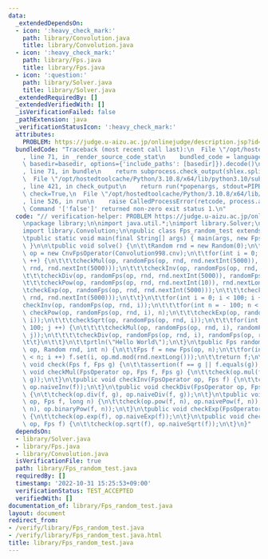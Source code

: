 ```yaml
---
data:
  _extendedDependsOn:
  - icon: ':heavy_check_mark:'
    path: library/Convolution.java
    title: library/Convolution.java
  - icon: ':heavy_check_mark:'
    path: library/Fps.java
    title: library/Fps.java
  - icon: ':question:'
    path: library/Solver.java
    title: library/Solver.java
  _extendedRequiredBy: []
  _extendedVerifiedWith: []
  _isVerificationFailed: false
  _pathExtension: java
  _verificationStatusIcon: ':heavy_check_mark:'
  attributes:
    PROBLEM: https://judge.u-aizu.ac.jp/onlinejudge/description.jsp?id=ITP1_1_A
  bundledCode: "Traceback (most recent call last):\n  File \"/opt/hostedtoolcache/Python/3.10.8/x64/lib/python3.10/site-packages/onlinejudge_verify/documentation/build.py\"\
    , line 71, in _render_source_code_stat\n    bundled_code = language.bundle(stat.path,\
    \ basedir=basedir, options={'include_paths': [basedir]}).decode()\n  File \"/opt/hostedtoolcache/Python/3.10.8/x64/lib/python3.10/site-packages/onlinejudge_verify/languages/user_defined.py\"\
    , line 71, in bundle\n    return subprocess.check_output(shlex.split(command))\n\
    \  File \"/opt/hostedtoolcache/Python/3.10.8/x64/lib/python3.10/subprocess.py\"\
    , line 421, in check_output\n    return run(*popenargs, stdout=PIPE, timeout=timeout,\
    \ check=True,\n  File \"/opt/hostedtoolcache/Python/3.10.8/x64/lib/python3.10/subprocess.py\"\
    , line 526, in run\n    raise CalledProcessError(retcode, process.args,\nsubprocess.CalledProcessError:\
    \ Command '['false']' returned non-zero exit status 1.\n"
  code: "// verification-helper: PROBLEM https://judge.u-aizu.ac.jp/onlinejudge/description.jsp?id=ITP1_1_A\n\
    \npackage library;\n\nimport java.util.*;\nimport library.Solver;\nimport library.Fps;\n\
    import library.Convolution;\n\npublic class Fps_random_test extends Solver {\n\
    \tpublic static void main(final String[] args) { main(args, new Fps_random_test());\
    \ }\n\n\tpublic void solve() {\n\t\tRandom rnd = new Random(0);\n\t\tFpsOperator\
    \ op = new CnvFpsOperator(Convolution998.cnv);\n\t\tfor(int i = 0; i < 100; i\
    \ ++) {\n\t\t\tcheckMul(op, randomFps(op, rnd, rnd.nextInt(5000)), randomFps(op,\
    \ rnd, rnd.nextInt(5000)));\n\t\t\tcheckInv(op, randomFps(op, rnd, rnd.nextInt(5000)));\n\
    \t\t\tcheckDiv(op, randomFps(op, rnd, rnd.nextInt(5000)), randomFps(op, rnd, rnd.nextInt(5000)));\n\
    \t\t\tcheckPow(op, randomFps(op, rnd, rnd.nextInt(10)), rnd.nextLong());\n\t\t\
    \tcheckExp(op, randomFps(op, rnd, rnd.nextInt(5000)));\n\t\t\tcheckSqrt(op, randomFps(op,\
    \ rnd, rnd.nextInt(5000)));\n\t\t}\n\t\tfor(int i = 0; i < 100; i ++) {\n\t\t\t\
    checkInv(op, randomFps(op, rnd, i));\n\t\t\tfor(int n = - 100; n < 100; n ++)\
    \ checkPow(op, randomFps(op, rnd, i), n);\n\t\t\tcheckExp(op, randomFps(op, rnd,\
    \ i));\n\t\t\tcheckSqrt(op, randomFps(op, rnd, i));\n\t\t\tfor(int j = 0; j <\
    \ 100; j ++) {\n\t\t\t\tcheckMul(op, randomFps(op, rnd, i), randomFps(op, rnd,\
    \ j));\n\t\t\t\tcheckDiv(op, randomFps(op, rnd, i), randomFps(op, rnd, j));\n\t\
    \t\t}\n\t\t}\n\t\tprtln(\"Hello World\");\n\t}\n\tpublic Fps randomFps(FpsOperator\
    \ op, Random rnd, int n) {\n\t\tFps f = new Fps(op, n);\n\t\tfor(int i = 0; i\
    \ < n; i ++) f.set(i, op.md.mod(rnd.nextLong()));\n\t\treturn f;\n\t}\n\tpublic\
    \ void check(Fps f, Fps g) {\n\t\tassertion(f == g || f.equals(g));\n\t}\n\tpublic\
    \ void checkMul(FpsOperator op, Fps f, Fps g) {\n\t\tcheck(op.mul(f, g), op.naiveMul(f,\
    \ g));\n\t}\n\tpublic void checkInv(FpsOperator op, Fps f) {\n\t\tcheck(op.inv(f),\
    \ op.naiveInv(f));\n\t}\n\tpublic void checkDiv(FpsOperator op, Fps f, Fps g)\
    \ {\n\t\tcheck(op.div(f, g), op.naiveDiv(f, g));\n\t}\n\tpublic void checkPow(FpsOperator\
    \ op, Fps f, long n) {\n\t\tcheck(op.pow(f, n), op.naivePow(f, n));\n\t\tcheck(op.pow(f,\
    \ n), op.binaryPow(f, n));\n\t}\n\tpublic void checkExp(FpsOperator op, Fps f)\
    \ {\n\t\tcheck(op.exp(f), op.naiveExp(f));\n\t}\n\tpublic void checkSqrt(FpsOperator\
    \ op, Fps f) {\n\t\tcheck(op.sqrt(f), op.naiveSqrt(f));\n\t}\n}"
  dependsOn:
  - library/Solver.java
  - library/Fps.java
  - library/Convolution.java
  isVerificationFile: true
  path: library/Fps_random_test.java
  requiredBy: []
  timestamp: '2022-10-31 15:25:53+09:00'
  verificationStatus: TEST_ACCEPTED
  verifiedWith: []
documentation_of: library/Fps_random_test.java
layout: document
redirect_from:
- /verify/library/Fps_random_test.java
- /verify/library/Fps_random_test.java.html
title: library/Fps_random_test.java
---
```

